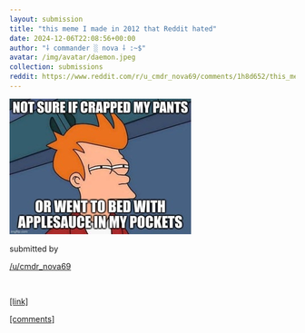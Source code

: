 ```yaml
---
layout: submission
title: "this meme I made in 2012 that Reddit hated"
date: 2024-12-06T22:08:56+00:00
author: "⸸ commander ░ nova ⸸ :~$"
avatar: /img/avatar/daemon.jpeg
collection: submissions
reddit: https://www.reddit.com/r/u_cmdr_nova69/comments/1h8d652/this_meme_i_made_in_2012_that_reddit_hated/
---
```


<p></p><p><a href="https://www.reddit.com/r/u_cmdr_nova69/comments/1h8d652/this_meme_i_made_in_2012_that_reddit_hated/" target="_blank"> <img src="/assets/reddit_media/3tllpnenxa5e1.jpeg" alt="this meme I made in 2012 that Reddit hated" title="this meme I made in 2012 that Reddit hated"> </a></p><p></p><p>submitted by</p><p><a href="https://www.reddit.com/user/cmdr_nova69" target="_blank"> /u/cmdr_nova69 </a></p><p></p><p><br></p><p></p><p><span><a href="https://i.redd.it/3tllpnenxa5e1.jpeg" target="_blank">[link]</a></span></p><p></p><p><span><a href="https://www.reddit.com/r/u_cmdr_nova69/comments/1h8d652/this_meme_i_made_in_2012_that_reddit_hated/" target="_blank">[comments]</a></span></p><p></p>
